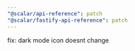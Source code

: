 ```yaml
---
"@scalar/api-reference": patch
"@scalar/fastify-api-reference": patch
---
```


fix: dark mode icon doesnt change
